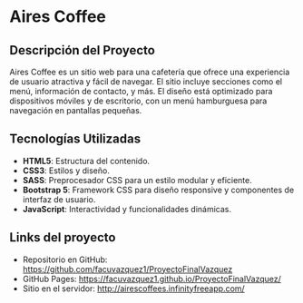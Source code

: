 # Aires Coffee

## Descripción del Proyecto

Aires Coffee es un sitio web para una cafetería que ofrece una experiencia de usuario atractiva y fácil de navegar. El sitio incluye secciones como el menú, información de contacto, y más. El diseño está optimizado para dispositivos móviles y de escritorio, con un menú hamburguesa para navegación en pantallas pequeñas.

## Tecnologías Utilizadas

- **HTML5**: Estructura del contenido.
- **CSS3**: Estilos y diseño.
- **SASS**: Preprocesador CSS para un estilo modular y eficiente.
- **Bootstrap 5**: Framework CSS para diseño responsive y componentes de interfaz de usuario.
- **JavaScript**: Interactividad y funcionalidades dinámicas.

## Links del proyecto
- Repositorio en GitHub: https://github.com/facuvazquez1/ProyectoFinalVazquez
- GitHub Pages: https://facuvazquez1.github.io/ProyectoFinalVazquez/
- Sitio en el servidor: http://airescoffees.infinityfreeapp.com/
